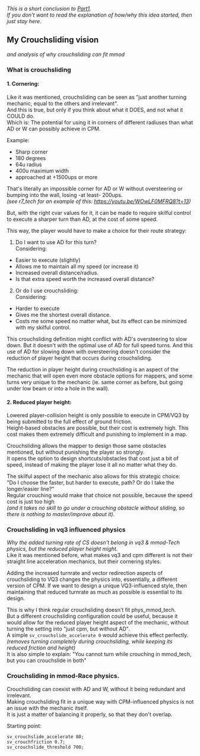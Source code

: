 *This is a short conclusion to [Part1](https://github.com/heysokam/defragmm/blob/main/Text%20Files/Crouchsliding%20Thoughts%201.md).*   
*If you don't want to read the explanation of how/why this idea started, then just stay here.*  
## My Crouchsliding vision
_and analysis of why crouchsliding can fit mmod_  
### What is crouchsliding
#### 1. Cornering:
Like it was mentioned, crouchsliding can be seen as "just another turning mechanic, equal to the others and irrelevant".   
And this is true, but only if you think about what it DOES, and not what it COULD do.   
Which is: The potential for using it in corners of different radiuses than what AD or W can possibly achieve in CPM.    

Example:  
- Sharp corner
- 180 degrees
- 64u radius
- 400u maximum width
- approached at +1500ups or more  

That's literally an impossible corner for AD or W without oversteering or bumping into the wall,  losing -at least- 200ups.    
_(see r7_tech for an example of this: https://youtu.be/WOwLF0MFRQ8?t=13)_

But, with the right cvar values for it, it can be made to require skilful control to execute a sharper turn than AD, at the cost of some speed.   

This way, the player would have to make a choice for their route strategy:  
1. Do I want to use AD for this turn?  
  Considering:  
  - Easier to execute (slightly)
  - Allows me to maintain all my speed (or increase it)
  - Increased overall distance/radius.  
  - Is that extra speed worth the increased overall distance?  
2. Or do I use crouchsliding:  
  Considering:  
  - Harder to execute  
  - Gives me the shortest overall distance.
  - Costs me some speed no matter what, but its effect can be minimized with my skilful control.   

This crouchsliding definition might conflict with AD's oversteering to slow down. But it doesn't with the optimal use of AD for full speed turns. And this use of AD for slowing down with oversteering doesn't consider the reduction of player height that occurs during crouchsliding.   

The reduction in player height during crouchsliding is an aspect of the mechanic that will open even more obstacle options for mappers, and some turns very unique to the mechanic (ie. same corner as before, but going under low beam or into a hole in the wall).  

#### 2. Reduced player height:
Lowered player-collision height is only possible to execute in CPM/VQ3 by being submitted to the full effect of ground friction.  
Height-based obstacles are possible, but their cost is extremely high. This cost makes them extremely difficult and punishing to implement in a map.

Crouchsliding allows the mapper to design those same obstacles mentioned, but without punishing the player so strongly.  
It opens the option to design shortcuts/obstacles that cost just a bit of speed, instead of making the player lose it all no matter what they do.    

The skilful aspect of the mechanic also allows for this strategic choice:   
"Do I choose the faster, but harder to execute, path? Or do I take the longer/easier line?"    
Regular crouching would make that choice not possible, because the speed cost is just too high    
_(and it takes no skill to go under a crouching obstacle without sliding, so there is nothing to master/improve about it)_.  

### Crouchsliding in vq3 influenced physics
_Why the added turning rate of CS doesn't belong in vq3 & mmod-Tech physics, but the reduced player height might._  
Like it was mentioned before, what makes vq3 and cpm different is not their straight line acceleration mechanics, but their cornering styles.    

Adding the increased turnrate and vector redirection aspects of crouchsliding to VQ3 changes the physics into, essentially, a different version of CPM.
If we want to design a unique VQ3-influenced style, then maintaining that reduced turnrate as much as possible is essential to its design.  

This is why I think regular crouchsliding doesn't fit phys_mmod_tech.  
But a different crouchsliding configuration could be useful, because it would allow for the reduced player height aspect of the mechanic, without turning the setting into "just cpm, but without AD".    
A simple `sv_crouchslide_accelerate 0` would achieve this effect perfectly.  
_(removes turning completely during crouchsliding, while keeping its reduced friction and height)_    
It is also simple to explain: "You cannot turn while crouching in mmod_tech, but you can crouchslide in both"  

### Crouchsliding in mmod-Race physics.  
Crouchsliding can coexist with AD and W, without it being redundant and irrelevant.    
Making crouchsliding fit in a unique way with CPM-influenced physics is not an issue with the mechanic itself.  
It is just a matter of balancing it properly, so that they don't overlap.  

Starting point:
```
sv_crouchslide_accelerate 80;  
sv_crouchfriction 0.7;  
sv_crouchslide_threshold 700;  
```
